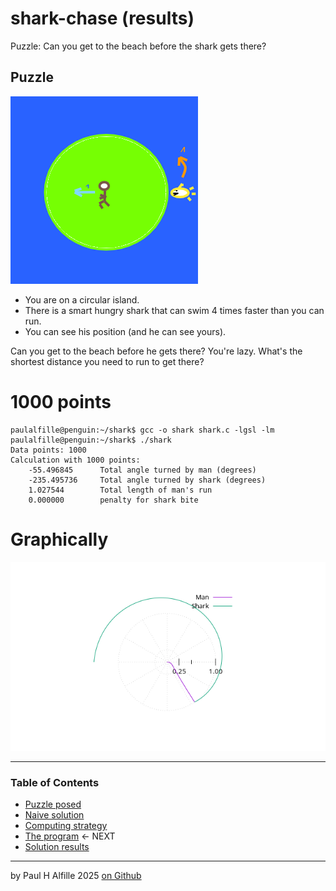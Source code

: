 # shark-chase (results)
Puzzle: Can you get to the beach before the shark gets there? 

## Puzzle

![picture](picture.png)

* You are on a circular island.
* There is a smart hungry shark that can swim 4 times faster than you can run. 
* You can see his position (and he can see yours).

Can you get to the beach before he gets there?
You're lazy. What's the shortest distance you need to run to get there?

# 1000 points

    paulalfille@penguin:~/shark$ gcc -o shark shark.c -lgsl -lm
    paulalfille@penguin:~/shark$ ./shark 
    Data points: 1000
    Calculation with 1000 points:
        -55.496845      Total angle turned by man (degrees)
        -235.495736     Total angle turned by shark (degrees)
        1.027544        Total length of man's run
        0.000000        penalty for shark bite

# Graphically

![shark](shark.png)

------------
### Table of Contents

* [Puzzle posed](README.md)
* [Naive solution](README2.md)
* [Computing strategy](README3.md)
* [The program](README4.md) <- NEXT
* [Solution results](README5.md)
-----------
by Paul H Alfille 2025
[on Github](https://github.com/alfille/shark-chase)
